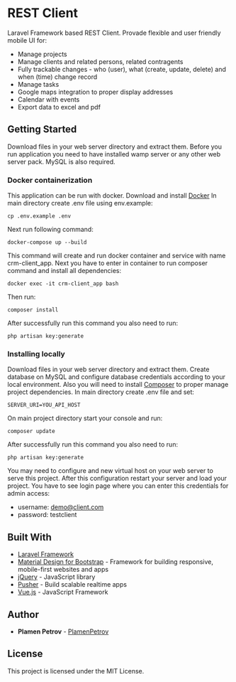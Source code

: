# REST Client

Laravel Framework based REST Client. Provade flexible and user friendly mobile UI for:
* Manage projects
* Manage clients and related persons, related contragents
* Fully trackable changes - who (user), what (create, update, delete) and when (time) change record
* Manage tasks
* Google maps integration to proper display addresses
* Calendar with events
* Export data to excel and pdf

## Getting Started

Download files in your web server directory and extract them. Before you run application you need to have installed 
wamp server or any other web server pack. MySQL is also required.  

### Docker containerization

This application can be run with docker. Download and install [Docker](https://www.docker.com)
In main directory create .env file using env.example:

```
cp .env.example .env
```

Next run following command:

```
docker-compose up --build
```

This command will create and run docker container and service with name crm-client_app.
Next you have to enter in container to run composer command and install all dependencies:

```
docker exec -it crm-client_app bash
```

Then run:
```
composer install
```

After successfully run this command you also need to run:

```
php artisan key:generate
```

### Installing locally

Download files in your web server directory and extract them. Create database on MySQL and configure database credentials according to your local environment. Also you will need to install [Composer](https://getcomposer.org/download/) to proper manage project dependencies. 
In main directory create .env file and set:

```
SERVER_URI=YOU_API_HOST
```

On main project directory start your console and run:

```
composer update
```

After successfully run this command you also need to run:
```
php artisan key:generate
```

You may need to configure and new virtual host on your web server to serve this project. After this configuration restart your server and load your project. You have to see login page where you can enter this credentials for admin access:
* username: demo@client.com
* password: testclient


## Built With

* [Laravel Framework](https://laravel.com)
* [Material Design for Bootstrap](https://mdbootstrap.com/) - Framework for building responsive, mobile-first websites and apps 
* [jQuery](https://jquery.com/) - JavaScript library
* [Pusher](https://pusher.com/) - Build scalable realtime apps
* [Vue.js](https://vuejs.org/) - JavaScript Framework

## Author

* **Plamen Petrov** - [PlamenPetrov](https://github.com/plamenpetrov)

## License

This project is licensed under the MIT License.
